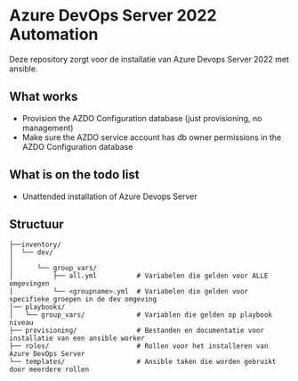 # Azure DevOps Server 2022 Automation

Deze repository zorgt voor de installatie van Azure Devops Server 2022 met ansible.

## What works
* Provision the AZDO Configuration database (just provisioning, no management)
* Make sure the AZDO service account has db owner permissions in the AZDO Configuration database

## What is on the todo list
* Unattended installation of Azure Devops Server

## Structuur
```text
├──inventory/
│  └── dev/
│  
│      └── group_vars/
│          ├── all.yml          # Variabelen die gelden voor ALLE omgevingen
│          └── <groupname>.yml  # Variabelen die gelden voor specifieke groepen in de dev omgeving
│── playbooks/
│   └── group_vars/             # Variablen die gelden op playbook niveau
├── provisioning/               # Bestanden en documentatie voor installatie van een ansible worker
├── roles/                      # Rollen voor het installeren van Azure DevOps Server
└── templates/                  # Ansible taken die worden gebruikt door meerdere rollen
```